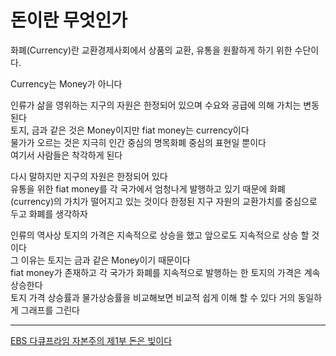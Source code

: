 # 돈이란 무엇인가

화폐(Currency)란 교환경제사회에서 상품의 교환, 유통을 원활하게 하기 위한 수단이다.

Currency는 Money가 아니다

인류가 삶을 영위하는 지구의 자원은 한정되어 있으며 수요와 공급에 의해 가치는 변동된다  
토지, 금과 같은 것은 Money이지만 fiat money는 currency이다  
물가가 오르는 것은 지극히 인간 중심의 명목화폐 중심의 표현일 뿐이다  
여기서 사람들은 착각하게 된다

다시 말하지만 지구의 자원은 한정되어 있다  
유통을 위한 fiat money를 각 국가에서 엄청나게 발행하고 있기 때문에 화폐(currency)의 가치가 떨어지고 있는 것이다
한정된 지구 자원의 교환가치를 중심으로 두고 화폐를 생각하자

인류의 역사상 토지의 가격은 지속적으로 상승을 했고 앞으로도 지속적으로 상승 할 것이다  
그 이유는 토지는 금과 같은 Money이기 때문이다  
fiat money가 존재하고 각 국가가 화폐를 지속적으로 발행하는 한 토지의 가격은 계속 상승한다  
토지 가격 상승률과 물가상승률을 비교해보면 비교적 쉽게 이해 할 수 있다
거의 동일하게 그래프를 그린다

---

[EBS 다큐프라임 자본주의 제1부 돈은 빚이다](https://www.youtube.com/watch?v=0LYMTsj_eqc)
